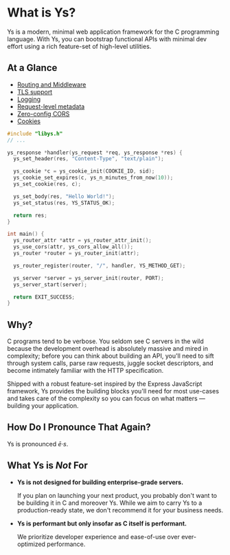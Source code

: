 # What is Ys?

Ys is a modern, minimal web application framework for the C programming language. With Ys, you can bootstrap functional APIs with minimal dev effort using a rich feature-set of high-level utilities.

## At a Glance

- [Routing and Middleware](../documentation/routing.md)
- [TLS support](../documentation/https-support.md)
- [Logging](../documentation/configuration-and-logging.md)
- [Request-level metadata](../reference/request.md)
- [Zero-config CORS](../documentation/cors.md)
- [Cookies](../documentation/cookies.md)

```c
#include "libys.h"
// ...

ys_response *handler(ys_request *req, ys_response *res) {
  ys_set_header(res, "Content-Type", "text/plain");

  ys_cookie *c = ys_cookie_init(COOKIE_ID, sid);
  ys_cookie_set_expires(c, ys_n_minutes_from_now(10));
  ys_set_cookie(res, c);

  ys_set_body(res, "Hello World!");
  ys_set_status(res, YS_STATUS_OK);

  return res;
}

int main() {
  ys_router_attr *attr = ys_router_attr_init();
  ys_use_cors(attr, ys_cors_allow_all());
  ys_router *router = ys_router_init(attr);

  ys_router_register(router, "/", handler, YS_METHOD_GET);

  ys_server *server = ys_server_init(router, PORT);
  ys_server_start(server);

  return EXIT_SUCCESS;
}
```

## Why?

C programs tend to be verbose. You seldom see C servers in the wild because the development overhead is absolutely massive and mired in complexity; before you can think about building an API, you'll need to sift through system calls, parse raw requests, juggle socket descriptors, and become intimately familiar with the HTTP specification.

Shipped with a robust feature-set inspired by the Express JavaScript framework, Ys provides the building blocks you'll need for most use-cases and takes care of the complexity so you can focus on what matters — building your application.

## How Do I Pronounce That Again?

Ys is pronounced *ē·s*.

## What Ys is *Not* For

- **Ys is not designed for building enterprise-grade servers.**

  If you plan on launching your next product, you probably don't want to be building it in C and moreover Ys. While we aim to carry Ys to a production-ready state, we don't recommend it for your business needs.

- **Ys is performant but only insofar as C itself is performant.**

  We prioritize developer experience and ease-of-use over ever-optimized performance.

